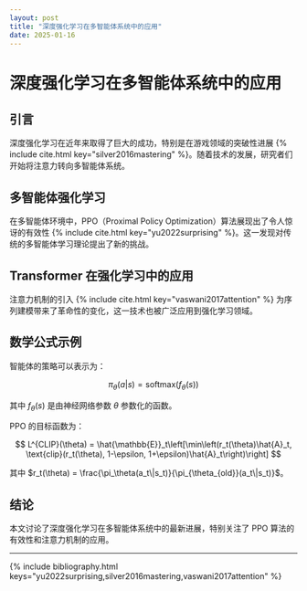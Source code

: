 ```yaml
---
layout: post
title: "深度强化学习在多智能体系统中的应用"
date: 2025-01-16
---
```


# 深度强化学习在多智能体系统中的应用

## 引言

深度强化学习在近年来取得了巨大的成功，特别是在游戏领域的突破性进展 {% include cite.html key="silver2016mastering" %}。随着技术的发展，研究者们开始将注意力转向多智能体系统。

## 多智能体强化学习

在多智能体环境中，PPO（Proximal Policy Optimization）算法展现出了令人惊讶的有效性 {% include cite.html key="yu2022surprising" %}。这一发现对传统的多智能体学习理论提出了新的挑战。

## Transformer 在强化学习中的应用

注意力机制的引入 {% include cite.html key="vaswani2017attention" %} 为序列建模带来了革命性的变化，这一技术也被广泛应用到强化学习领域。

## 数学公式示例

智能体的策略可以表示为：

$$
\pi_\theta(a|s) = \text{softmax}(f_\theta(s))
$$

其中 $f_\theta(s)$ 是由神经网络参数 $\theta$ 参数化的函数。

PPO 的目标函数为：

$$
L^{CLIP}(\theta) = \hat{\mathbb{E}}_t\left[\min\left(r_t(\theta)\hat{A}_t, \text{clip}(r_t(\theta), 1-\epsilon, 1+\epsilon)\hat{A}_t\right)\right]
$$

其中 $r_t(\theta) = \frac{\pi_\theta(a_t\|s_t)}{\pi_{\theta_{old}}(a_t\|s_t)}$。

## 结论

本文讨论了深度强化学习在多智能体系统中的最新进展，特别关注了 PPO 算法的有效性和注意力机制的应用。

---

{% include bibliography.html keys="yu2022surprising,silver2016mastering,vaswani2017attention" %}
